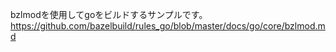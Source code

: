 bzlmodを使用してgoをビルドするサンプルです。
https://github.com/bazelbuild/rules_go/blob/master/docs/go/core/bzlmod.md
